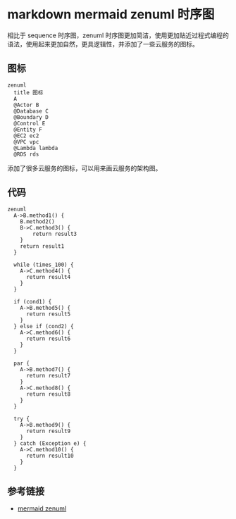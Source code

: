 # markdown mermaid zenuml 时序图

相比于 sequence 时序图，zenuml 时序图更加简洁，使用更加贴近过程式编程的语法，使用起来更加自然，更具逻辑性，并添加了一些云服务的图标。

## 图标

```mermaid
zenuml
  title 图标
  A
  @Actor B
  @Database C
  @Boundary D
  @Control E
  @Entity F
  @EC2 ec2
  @VPC vpc
  @Lambda lambda
  @RDS rds
```

添加了很多云服务的图标，可以用来画云服务的架构图。

## 代码

```mermaid
zenuml
  A->B.method1() {
    B.method2()
    B->C.method3() {
        return result3
    }
    return result1    
  }
  
  while (times_100) {
    A->C.method4() {
      return result4
    }
  }
  
  if (cond1) {
    A->B.method5() {
      return result5
    }
  } else if (cond2) {
    A->C.method6() {
      return result6
    }
  }
  
  par {
    A->B.method7() {
      return result7
    }
    A->C.method8() {
      return result8
    }
  }
  
  try {
    A->B.method9() {
      return result9
    }
  } catch (Exception e) {
    A->C.method10() {
      return result10
    }
  }
```

## 参考链接

- [mermaid zenuml](https://mermaid.js.org/syntax/zenuml.html)
